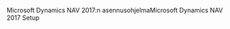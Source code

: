 <span data-ttu-id="08939-101">Microsoft Dynamics NAV 2017:n asennusohjelma</span><span class="sxs-lookup"><span data-stu-id="08939-101">Microsoft Dynamics NAV 2017 Setup</span></span>